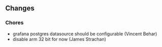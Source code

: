 ## Changes

### Chores

* grafana postgres datasource should be configurable (Vincent Behar)
* disable arm 32 bit for now (James Strachan)
